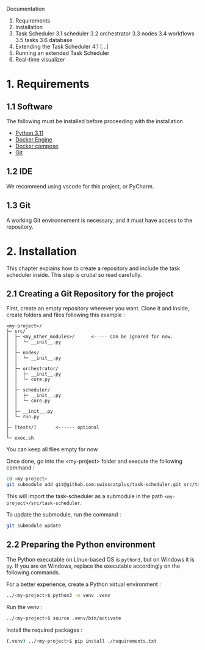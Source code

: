 Documentation
1. Requirements
2. Installation
3. Task Scheduler
3.1 scheduler
3.2 orchestrator
3.3 nodes
3.4 workflows
3.5 tasks
3.6 database
4. Extending the Task Scheduler
4.1 [...]
5. Running an extended Task Scheduler
6. Real-time visualizer


# 1. Requirements
## 1.1 Software
The following must be installed before proceeding with the installation

- [Python 3.11](https://www.python.org/downloads/)
- [Docker Engine](https://docs.docker.com/engine/install/debian/)
- [Docker compose](https://docs.docker.com/compose/install/)
- [Git](https://git-scm.com/downloads)

## 1.2 IDE
We recommend using vscode for this project, or PyCharm.

## 1.3 Git
A working Git environnement is necessary, and it must have access to the repository.

# 2. Installation

This chapter explains how to create a repository and include the task scheduler inside. This step is crutial so read carefully.

## 2.1 Creating a Git Repository for the project

First, create an empty repository wherever you want.
Clone it and inside, create folders and files following this example :

```
<my-project>/
├─ src/
│  ├─ <my_other_modules>/      <----- Can be ignored for now.
│  │  └─ __init__.py
│  │
│  ├─ nodes/
│  │  └─ __init__.py
│  │
│  ├─ orchestrator/
│  │  ├─ __init__.py
│  │  └─ core.py
│  │
│  ├─ scheduler/
│  │  ├─ __init__.py
│  │  └─ core.py
│  │
│  ├─ __init__.py
│  └─ run.py
│
├─ [tests/]       <------ optional
│
└─ exec.sh
```

You can keep all files empty for now.

Once done, go into the \<my-project> folder and execute the following command :

```bash
cd <my-project>
git submodule add git@github.com:swisscatplus/task-scheduler.git src/task_scheduler
```

This will import the task-scheduler as a submodule in the path `<my-project>/src/task-scheduler`.

To update the submodule, run the command :
```bash
git submodule update
```

## 2.2 Preparing the Python environment

The Python executable on Linux-based OS is `python3`, but on Windows it is `py`. If you are on Windows, replace the executable accordingly on the following commands.

For a better experience, create a Python virtual environment :

```bash
../<my-project>$ python3 -m venv .venv
```

Run the venv :
```bash
../<my-project>$ source .venv/bin/activate
```

Install the required packages :
```bash
(.venv) ../<my-project>$ pip install ./requirements.txt
```